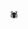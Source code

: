 🕷

<!---
Mahdyaralipor/Mahdyaralipor is a ✨ special ✨ repository because its `README.md` (this file) appears on your GitHub profile.
You can click the Preview link to take a look at your changes.
--->
